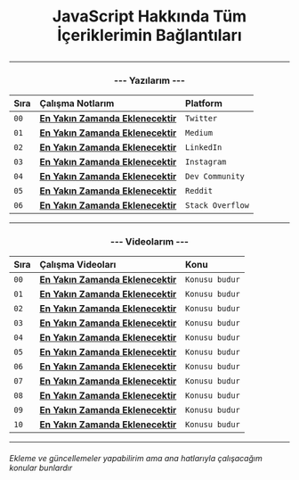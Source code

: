 <h1 align="center"> JavaScript Hakkında Tüm İçeriklerimin Bağlantıları <h2>

<hr/>

<h3 align="center">--- Yazılarım ---</h2>

| Sıra | Çalışma Notlarım                | Platform     
| :-------- | :------------------------- | :-------  
| `00` | **[En Yakın Zamanda Eklenecektir]()** | `Twitter`
| `01` | **[En Yakın Zamanda Eklenecektir]()** | `Medium` 
| `02` | **[En Yakın Zamanda Eklenecektir]()** | `LinkedIn`
| `03` | **[En Yakın Zamanda Eklenecektir]()** | `Instagram`
| `04` | **[En Yakın Zamanda Eklenecektir]()** | `Dev Community`
| `05` | **[En Yakın Zamanda Eklenecektir]()** | `Reddit`
| `06` |**[En Yakın Zamanda Eklenecektir]()** | `Stack Overflow`


<hr/>

<h3 align="center">--- Videolarım ---</h3>

| Sıra | Çalışma Videoları                | Konu     
| :-------- | :------------------------- | :-------  
| `00` | **[En Yakın Zamanda Eklenecektir]()** | `Konusu budur`
| `01` | **[En Yakın Zamanda Eklenecektir]()** | `Konusu budur` 
| `02` | **[En Yakın Zamanda Eklenecektir]()** | `Konusu budur`
| `03` | **[En Yakın Zamanda Eklenecektir]()** | `Konusu budur`
| `04` | **[En Yakın Zamanda Eklenecektir]()** | `Konusu budur`
| `05` | **[En Yakın Zamanda Eklenecektir]()** | `Konusu budur`
| `06` |**[En Yakın Zamanda Eklenecektir]()** | `Konusu budur`
| `07` | **[En Yakın Zamanda Eklenecektir]()** | `Konusu budur`
| `08` | **[En Yakın Zamanda Eklenecektir]()** | `Konusu budur`
| `09` | **[En Yakın Zamanda Eklenecektir]()** | `Konusu budur`
| `10` | **[En Yakın Zamanda Eklenecektir]()** | `Konusu budur`
 
<hr/>
 
###### Ekleme ve güncellemeler yapabilirim ama ana hatlarıyla çalışacağım konular bunlardır